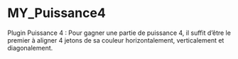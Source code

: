 # MY_Puissance4
Plugin Puissance 4 : Pour gagner une partie de puissance 4, il suffit d’être le premier à aligner 4 jetons de sa couleur horizontalement, verticalement et diagonalement.
